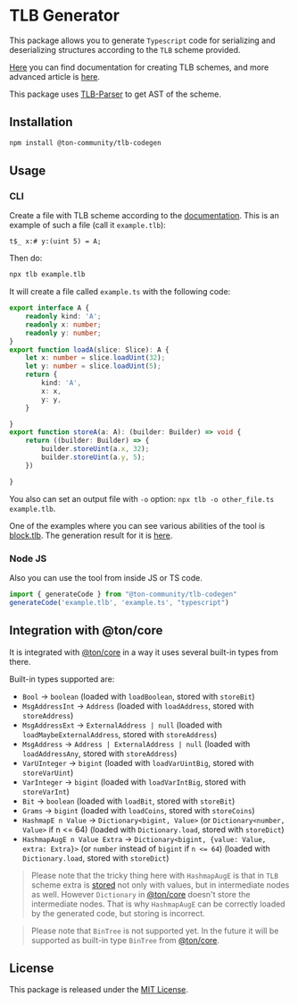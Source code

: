 # TLB Generator
This package allows you to generate `Typescript` code for serializing and deserializing structures according to the `TLB` scheme provided. 

[Here](https://docs.ton.org/develop/data-formats/tl-b-language) you can find documentation for creating TLB schemes, and more advanced article is [here](https://docs.ton.org/develop/data-formats/tl-b-types). 

This package uses [TLB-Parser](https://github.com/ton-community/tlb-parser) to get AST of the scheme. 

## Installation 

```bash
npm install @ton-community/tlb-codegen
```

## Usage

### CLI

Create a file with TLB scheme according to the [documentation](https://docs.ton.org/develop/data-formats/tl-b-language). This is an example of such a file (call it `example.tlb`):
```
t$_ x:# y:(uint 5) = A;
```

Then do:
```bash
npx tlb example.tlb
```

It will create a file called `example.ts` with the following code:
```typescript
export interface A {
    readonly kind: 'A';
    readonly x: number;
    readonly y: number;
}
export function loadA(slice: Slice): A {
    let x: number = slice.loadUint(32);
    let y: number = slice.loadUint(5);
    return {
        kind: 'A',
        x: x,
        y: y,
    }

}
export function storeA(a: A): (builder: Builder) => void {
    return ((builder: Builder) => {
        builder.storeUint(a.x, 32);
        builder.storeUint(a.y, 5);
    })

}
```

You also can set an output file with `-o` option: `npx tlb -o other_file.ts example.tlb`.

One of the examples where you can see various abilities of the tool is [block.tlb](https://github.com/ton-blockchain/ton/blob/master/crypto/block/block.tlb). The generation result for it is [here](https://github.com/PolyProgrammist/tlbgenerator/blob/master/test/generated_files/generated_block.ts).  

### Node JS
Also you can use the tool from inside JS or TS code.

```typescript
import { generateCode } from "@ton-community/tlb-codegen"
generateCode('example.tlb', 'example.ts', "typescript")
```


## Integration with @ton/core

It is integrated with [@ton/core](https://github.com/ton-org/ton-core/) in a way it uses several built-in types from there.

Built-in types supported are:
 - `Bool` -> `boolean` (loaded with `loadBoolean`, stored with `storeBit`)
 - `MsgAddressInt` -> `Address` (loaded with `loadAddress`, stored with `storeAddress`)
 - `MsgAddressExt` -> `ExternalAddress | null` (loaded with `loadMaybeExternalAddress`, stored with `storeAddress`)
 - `MsgAddress` -> `Address | ExternalAddress | null` (loaded with `loadAddressAny`, stored with `storeAddress`)
 - `VarUInteger` -> `bigint` (loaded with `loadVarUintBig`, stored with `storeVarUint`)
 - `VarInteger` -> `bigint` (loaded with `loadVarIntBig`, stored with `storeVarInt`)
 - `Bit` -> `boolean` (loaded with `loadBit`, stored with `storeBit`)
 - `Grams` -> `bigint` (loaded with `loadCoins`, stored with `storeCoins`)
 - `HashmapE n Value` -> `Dictionary<bigint, Value>` (or `Dictionary<number, Value>` if n <= 64) (loaded with `Dictionary.load`, stored with `storeDict`)
 - `HashmapAugE n Value Extra` -> `Dictionary<bigint, {value: Value, extra: Extra}>` (or `number` instead of `bigint` if `n <= 64`) (loaded with `Dictionary.load`, stored with `storeDict`)

> Please note that the tricky thing here with `HashmapAugE` is that in `TLB` scheme extra is [stored](https://github.com/ton-blockchain/ton/blob/062b7b4a92dd67e32d963cf3f04b8bc97d8b7ed5/crypto/block/block.tlb#L49) not only with values, but in intermediate nodes as well. However `Dictionary` in [@ton/core](https://github.com/ton-org/ton-core) doesn't store the intermediate nodes. That is why `HashmapAugE` can be correctly loaded by the generated code, but storing is incorrect.  

> Please note that `BinTree` is not supported yet. In the future it will be supported as built-in type `BinTree` from [@ton/core](https://github.com/ton-org/ton-core).

## License

This package is released under the [MIT License](LICENSE).

<!-- Auto-update: 2025-10-06T08:26:23.317817 -->
